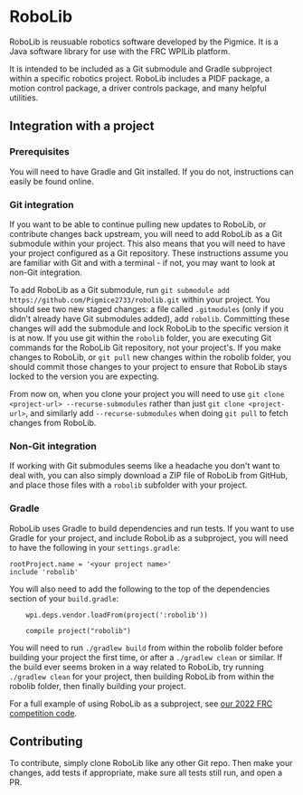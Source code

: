 # RoboLib

RoboLib is reusuable robotics software developed by the Pigmice. It is a Java software library for use with the FRC WPILib platform.

It is intended to be included as a Git submodule and Gradle subproject within a specific robotics project. RoboLib includes a PIDF package, a motion control package, a driver controls package, and many helpful utilities.

## Integration with a project

### Prerequisites

You will need to have Gradle and Git installed. If you do not, instructions can easily be found online.

### Git integration

If you want to be able to continue pulling new updates to RoboLib, or contribute changes back upstream, you will need to add RoboLib as a Git submodule within your project. This also means that you will need to have your project configured as a Git repository. These instructions assume you are familiar with Git and with a terminal - if not, you may want to look at non-Git integration.

To add RoboLib as a Git submodule, run `git submodule add https://github.com/Pigmice2733/robolib.git` within your project. You should see two new staged changes: a file called `.gitmodules` (only if you didn't already have Git submodules added), add `robolib`. Committing these changes will add the submodule and lock RoboLib to the specific version it is at now. If you use git within the `robolib` folder, you are executing Git commands for the RoboLib Git repository, not your project's. If you make changes to RoboLib, or `git pull` new changes within the robolib folder, you should commit those changes to your project to ensure that RoboLib stays locked to the version you are expecting.

From now on, when you clone your project you will need to use `git clone <project-url> --recurse-submodules` rather than just `git clone <project-url>`, and similarly add `--recurse-submodules` when doing `git pull` to fetch changes from RoboLib.

### Non-Git integration

If working with Git submodules seems like a headache you don't want to deal with, you can also simply download a ZIP file of RoboLib from GitHub, and place those files with a `robolib` subfolder with your project.

### Gradle

RoboLib uses Gradle to build dependencies and run tests. If you want to use Gradle for your project, and include RoboLib as a subproject, you will need to have the following in your `settings.gradle`:

```
rootProject.name = '<your project name>'
include 'robolib'
```

You will also need to add the following to the top of the dependencies section of your `build.gradle`:

```
    wpi.deps.vendor.loadFrom(project(':robolib'))

    compile project("robolib")
```

You will need to run `./gradlew build` from within the robolib folder before building your project the first time, or after a `./gradlew clean` or similar. If the build ever seems broken in a way related to RoboLib, try running `./gradlew clean` for your project, then building RoboLib from within the robolib folder, then finally building your project.

For a full example of using RoboLib as a subproject, see [our 2022 FRC competition code](https://github.com/Pigmice2733/frc-2022).

## Contributing

To contribute, simply clone RoboLib like any other Git repo. Then make your changes, add tests if appropriate, make sure all tests still run, and open a PR.
